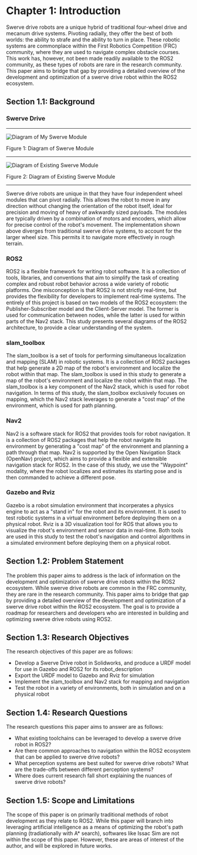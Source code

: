 # Chapter 1: Introduction

Swerve drive robots are a unique hybrid of traditional four-wheel drive and mecanum drive systems. Pivoting radially, they offer the best of both worlds: the ability to strafe and the ability to turn in place. These robotic systems are commonplace within the First Robotics Competition (FRC) community, where they are used to navigate complex obstacle courses. This work has, however, not been made readily available to the ROS2 community, as these types of robots are rare in the research community. This paper aims to bridge that gap by providing a detailed overview of the development and optimization of a swerve drive robot within the ROS2 ecosystem.

## Section 1.1: Background

### Swerve Drive

---

![Diagram of My Swerve Module](/assets/placeholder_image.png "Placeholder Image")

Figure 1: Diagram of Swerve Module

---

![Diagram of Existing Swerve Module](/assets/placeholder_image.png "Placeholder Image")

Figure 2: Diagram of Existing Swerve Module

---

Swerve drive robots are unique in that they have four independent wheel modules that can pivot radially. This allows the robot to move in any direction without changing the orientation of the robot itself, ideal for precision and moving of heavy of awkwardly sized payloads. The modules are typically driven by a combination of motors and encoders, which allow for precise control of the robot's movement. The implementation shown above diverges from traditional swerve drive systems, to account for the larger wheel size. This permits it to navigate more effectively in rough terrain.

### ROS2

ROS2 is a flexible framework for writing robot software. It is a collection of tools, libraries, and conventions that aim to simplify the task of creating complex and robust robot behavior across a wide variety of robotic platforms. One misconception is that ROS2 is not strictly real-time, but provides the flexibility for developers to implement real-time systems. The entirely of this project is based on two models of the ROS2 ecosystem: the Publisher-Subscriber model and the Client-Server model. The former is used for communication between nodes, while the latter is used for within parts of the Nav2 stack. This study presents several diagrams of the ROS2 architecture, to provide a clear understanding of the system.

### slam_toolbox

The slam_toolbox is a set of tools for performing simultaneous localization and mapping (SLAM) in robotic systems. It is a collection of ROS2 packages that help generate a 2D map of the robot's environment and localize the robot within that map. The slam_toolbox is used in this study to generate a map of the robot's environment and localize the robot within that map. The slam_toolbox is a key component of the Nav2 stack, which is used for robot navigation. In terms of this study, the slam_toolbox exclusively focuses on mapping, which the Nav2 stack leverages to generate a "cost map" of the environment, which is used for path planning.

### Nav2

Nav2 is a software stack for ROS2 that provides tools for robot navigation. It is a collection of ROS2 packages that help the robot navigate its environment by generating a "cost map" of the environment and planning a path through that map. Nav2 is supported by the Open Navigation Stack (OpenNav) project, which aims to provide a flexible and extensible navigation stack for ROS2. In the case of this study, we use the "Waypoint" modality, where the robot localizes and estimates its starting pose and is then commanded to achieve a different pose.

### Gazebo and Rviz

Gazebo is a robot simulation environment that incorperates a physics engine to act as a "stand in" for the robot and its environment. It is used to test robotic systems in a virtual environment before deploying them on a physical robot. Rviz is a 3D visualization tool for ROS that allows you to visualize the robot's environment and sensor data in real-time. Both tools are used in this study to test the robot's navigation and control algorithms in a simulated environment before deploying them on a physical robot.

## Section 1.2: Problem Statement

The problem this paper aims to address is the lack of information on the development and optimization of swerve drive robots within the ROS2 ecosystem. While swerve drive robots are common in the FRC community, they are rare in the research community. This paper aims to bridge that gap by providing a detailed overview of the development and optimization of a swerve drive robot within the ROS2 ecosystem. The goal is to provide a roadmap for researchers and developers who are interested in building and optimizing swerve drive robots using ROS2.

## Section 1.3: Research Objectives

The research objectives of this paper are as follows:

- Develop a Swerve Drive robot in Solidworks, and produce a URDF model for use in Gazebo and ROS2 for its robot_description
- Export the URDF model to Gazebo and Rviz for simulation
- Implement the slam_toolbox and Nav2 stack for mapping and navigation
- Test the robot in a variety of environments, both in simulation and on a physical robot

## Section 1.4: Research Questions

The research questions this paper aims to answer are as follows:

- What existing toolchains can be leveraged to develop a swerve drive robot in ROS2?
- Are there common approaches to navigation within the ROS2 ecosystem that can be applied to swerve drive robots?
- What perception systems are best suited for swerve drive robots? What are the trade-offs between different perception systems?
- Where does current research fall short explaining the nuances of swerve drive robots?

## Section 1.5: Scope and Limitations

The scope of this paper is on primarily traditional methods of robot development as they relate to ROS2. While this paper will branch into leveraging artificial intelligence as a means of optimizing the robot's path planning (tradiationally with A* search), softwares like Issac Sim are not within the scope of this paper. However, these are areas of interest of the author, and will be explored in future works. 



